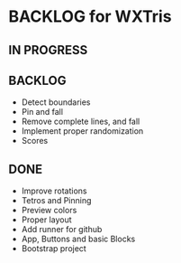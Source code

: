 # BACKLOG for WXTris

## IN PROGRESS

## BACKLOG
* Detect boundaries
* Pin and fall
* Remove complete lines, and fall
* Implement proper randomization
* Scores

## DONE
* Improve rotations
* Tetros and Pinning
* Preview colors
* Proper layout
* Add runner for github
* App, Buttons and basic Blocks
* Bootstrap project